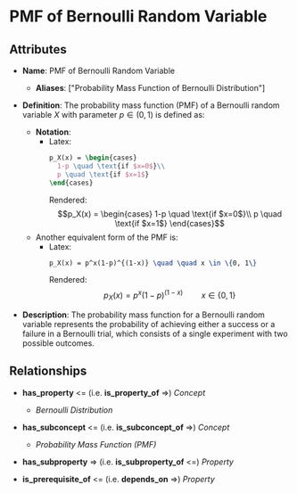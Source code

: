 # PMF of Bernoulli Random Variable

## Attributes

- **Name**: PMF of Bernoulli Random Variable
  - **Aliases**: ["Probability Mass Function of Bernoulli Distribution"]

- **Definition**: The probability mass function (PMF) of a Bernoulli random variable $X$ with parameter $p\in (0,1)$ is defined as:
  - **Notation**: 
    - Latex: 
      ```latex
      p_X(x) = \begin{cases}
        1-p \quad \text{if $x=0$}\\
        p \quad \text{if $x=1$}
      \end{cases}
      ```
      Rendered: 
      $$p_X(x) = \begin{cases}
        1-p \quad \text{if $x=0$}\\
        p \quad \text{if $x=1$}
      \end{cases}$$
  - Another equivalent form of the PMF is:
    - Latex: 
      ```latex
      p_X(x) = p^x(1-p)^{(1-x)} \quad \quad x \in \{0, 1\}
      ```
      Rendered: 
      $$p_X(x) = p^x(1-p)^{(1-x)} \quad \quad x \in \{0, 1\}$$

- **Description**: The probability mass function for a Bernoulli random variable represents the probability of achieving either a success or a failure in a Bernoulli trial, which consists of a single experiment with two possible outcomes.

## Relationships

- **has_property** <= (i.e. **is_property_of** =>) *Concept*
  - *Bernoulli Distribution*

- **has_subconcept** <= (i.e. **is_subconcept_of** =>) *Concept*
  - *Probability Mass Function (PMF)*

- **has_subproperty** => (i.e. **is_subproperty_of** <=) *Property*

- **is_prerequisite_of** <= (i.e. **depends_on** =>) *Property*
```